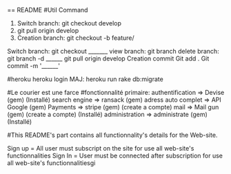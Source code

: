 == README
#Util Command
1) Switch branch: git checkout develop
2) git pull origin develop
3) Creation branch: git checkout -b feature/

Switch branch: git checkout _______
view branch: git branch
delete branch: git branch -d ______
git pull origin develop
Creation commit
Git add .
Git commit -m '______'

#heroku
heroku login
MAJ: heroku run rake db:migrate


#Le courier est une farce
#fonctionnalité primaire:
authentification    => Devise       (gem)                       (Installé)
search engine       => ransack      (gem)
adress auto complet => API Google   (gem)
Payments            => stripe       (gem) (create a compte)
mail                => Mail gun     (gem) (create a compte)     (Installé)
administration      => administrate (gem)                       (Installé)

#This README's part contains all functionnality's details for the Web-site.

Sign up = All user must subscript on the site for use all web-site's functionnalities
Sign In = User must be connected after subscription for use all web-site's functionnalitiesgi 




